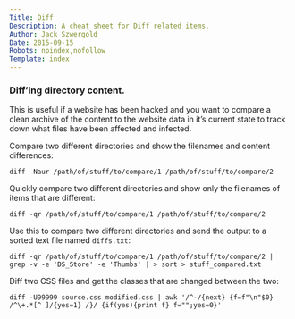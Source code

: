 ```yaml
---
Title: Diff
Description: A cheat sheet for Diff related items.
Author: Jack Szwergold
Date: 2015-09-15
Robots: noindex,nofollow
Template: index
---
```


### Diff’ing directory content.

This is useful if a website has been hacked and you want to compare a clean archive of the content to the website data in it’s current state to track down what files have been affected and infected.

Compare two different directories and show the filenames and content differences:

    diff -Naur /path/of/stuff/to/compare/1 /path/of/stuff/to/compare/2

Quickly compare two different directories and show only the filenames of items that are different:

    diff -qr /path/of/stuff/to/compare/1 /path/of/stuff/to/compare/2

Use this to compare two different directories and send the output to a sorted text file named `diffs.txt`:

    diff -qr /path/of/stuff/to/compare/1 /path/of/stuff/to/compare/2 | grep -v -e 'DS_Store' -e 'Thumbs' | > sort > stuff_compared.txt

Diff two CSS files and get the classes that are changed between the two:

    diff -U99999 source.css modified.css | awk '/^-/{next} {f=f"\n"$0} /^\+.*[^ ]/{yes=1} /}/ {if(yes){print f} f="";yes=0}'
